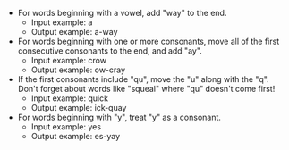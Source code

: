 * For words beginning with a vowel, add "way" to the end.
    * Input example: a
    * Output example: a-way 
* For words beginning with one or more consonants, move all of the first consecutive consonants to the end, and add "ay".
    * Input example: crow
    * Output example: ow-cray 
* If the first consonants include "qu", move the "u" along with the "q". Don't forget about words like "squeal" where "qu" doesn't come first!
    * Input example: quick
    * Output example: ick-quay 
* For words beginning with "y", treat "y" as a consonant.
    * Input example: yes
    * Output example: es-yay
